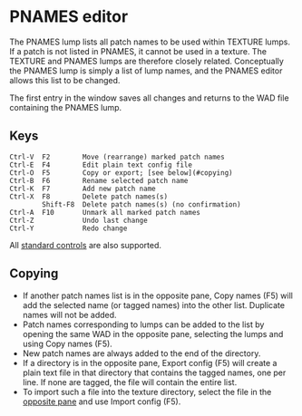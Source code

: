 # PNAMES editor

The PNAMES lump lists all patch names to be used within TEXTURE lumps. If a
patch is not listed in PNAMES, it cannot be used in a texture. The TEXTURE
and PNAMES lumps are therefore closely related. Conceptually the PNAMES lump
is simply a list of lump names, and the PNAMES editor allows this list to
be changed.

The first entry in the window saves all changes and returns to the WAD file
containing the PNAMES lump.

## Keys

    Ctrl-V  F2        Move (rearrange) marked patch names
    Ctrl-E  F4        Edit plain text config file
    Ctrl-O  F5        Copy or export; [see below](#copying)
    Ctrl-B  F6        Rename selected patch name
    Ctrl-K  F7        Add new patch name
    Ctrl-X  F8        Delete patch names(s)
            Shift-F8  Delete patch names(s) (no confirmation)
    Ctrl-A  F10       Unmark all marked patch names
    Ctrl-Z            Undo last change
    Ctrl-Y            Redo change

All [standard controls](common.md) are also supported.

## Copying

 * If another patch names list is in the opposite pane, Copy names (F5) will
   add the selected name (or tagged names) into the other list. Duplicate
   names will not be added.
 * Patch names corresponding to lumps can be added to the list by opening the
   same WAD in the opposite pane, selecting the lumps and using Copy names (F5).
 * New patch names are always added to the end of the directory.
 * If a directory is in the opposite pane, Export config (F5) will create a
   plain text file in that directory that contains the tagged names, one per
   line. If none are tagged, the file will contain the entire list.
 * To import such a file into the texture directory, select the file in the
   [opposite pane](directory_view.md) and use Import config (F5).
